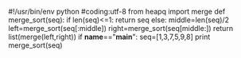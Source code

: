 

#!/usr/bin/env python
#coding:utf-8
from heapq import merge
def merge_sort(seq):
  if len(seq)<=1:
    return seq
  else:
    middle=len(seq)/2
    left=merge_sort(seq[:middle])
    right=merge_sort(seq[middle:])
    return list(merge(left,right))
if __name__=="__main__":
  seq=[1,3,7,5,9,8]
  print merge_sort(seq)
